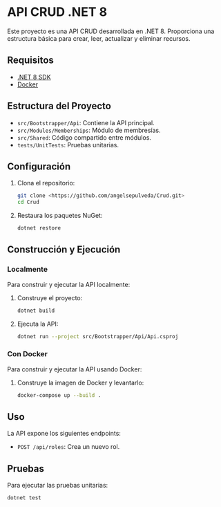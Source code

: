 # API CRUD .NET 8

Este proyecto es una API CRUD desarrollada en .NET 8. Proporciona una estructura básica para crear, leer, actualizar y eliminar recursos.

## Requisitos

- [.NET 8 SDK](https://dotnet.microsoft.com/download/dotnet/8.0)
- [Docker](https://www.docker.com/get-started)

## Estructura del Proyecto

- `src/Bootstrapper/Api`: Contiene la API principal.
- `src/Modules/Memberships`: Módulo de membresías.
- `src/Shared`: Código compartido entre módulos.
- `tests/UnitTests`: Pruebas unitarias.

## Configuración

1. Clona el repositorio:
    ```sh
    git clone <https://github.com/angelsepulveda/Crud.git>
    cd Crud
    ```

2. Restaura los paquetes NuGet:
    ```sh
    dotnet restore
    ```

## Construcción y Ejecución

### Localmente

Para construir y ejecutar la API localmente:

1. Construye el proyecto:
    ```sh
    dotnet build
    ```

2. Ejecuta la API:
    ```sh
    dotnet run --project src/Bootstrapper/Api/Api.csproj
    ```

### Con Docker

Para construir y ejecutar la API usando Docker:

1. Construye la imagen de Docker y levantarlo:
    ```sh
    docker-compose up --build .
    ```

## Uso

La API expone los siguientes endpoints:

- `POST /api/roles`: Crea un nuevo rol.

## Pruebas

Para ejecutar las pruebas unitarias:

```sh
dotnet test